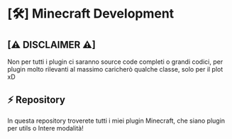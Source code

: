 # [🛠️] Minecraft Development

## [⚠ DISCLAIMER ⚠]
Non per tutti i plugin ci saranno source code completi o grandi codici, per plugin molto rilevanti al massimo caricherò qualche classe, solo per il plot xD

## ⚡ Repository
In questa repository troverete tutti i miei plugin Minecraft, che siano plugin per utils o Intere modalità!

